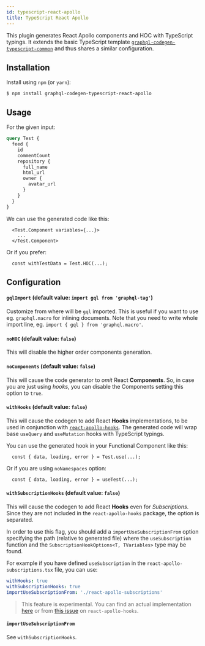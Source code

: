 ```yaml
---
id: typescript-react-apollo
title: TypeScript React Apollo
---
```


This plugin generates React Apollo components and HOC with TypeScript typings. It extends the basic TypeScript template [`graphql-codegen-typescript-common`](typescript-typings) and thus shares a similar configuration.

## Installation

Install using `npm` (or `yarn`):

    $ npm install graphql-codegen-typescript-react-apollo

## Usage

For the given input:

```graphql
query Test {
  feed {
    id
    commentCount
    repository {
      full_name
      html_url
      owner {
        avatar_url
      }
    }
  }
}
```

We can use the generated code like this:

```tsx
  <Test.Component variables={...}>
    ...
  </Test.Component>
```

Or if you prefer:

```tsx
  const withTestData = Test.HOC(...);
```

## Configuration

#### `gqlImport` (default value: `import gql from 'graphql-tag'`)

Customize from where will be `gql` imported. This is useful if you want to use eg. `graphql.macro` for inlining documents.
Note that you need to write whole import line, eg. `import { gql } from 'graphql.macro'`.

#### `noHOC` (default value: `false`)

This will disable the higher order components generation.

#### `noComponents` (default value: `false`)

This will cause the code generator to _omit_ React **Components**. So, in case you are just using _hooks_, you can disable the Components setting this option to `true`.

#### `withHooks` (default value: `false`)

This will cause the codegen to add React **Hooks** implementations, to be used in conjunction with [`react-apollo-hooks`](https://github.com/trojanowski/react-apollo-hooks). The generated code will wrap base `useQuery` and `useMutation` hooks with TypeScript typings.

You can use the generated hook in your Functional Component like this:

```tsx
  const { data, loading, error } = Test.use(...);
```

Or if you are using `noNamespaces` option:

```tsx
  const { data, loading, error } = useTest(...);
```

#### `withSubscriptionHooks` (default value: `false`)

This will cause the codegen to add React **Hooks** even for _Subscriptions_. Since they are not included in the `react-apollo-hooks` package, the option
is separated.

In order to use this flag, you should add a `importUseSubscriptionFrom` option specifying the path (relative to generated file) where the `useSubscription` function and the `SubscriptionHookOptions<T, TVariables>` type may be found.

For example if you have defined `useSubscription` in the `react-apollo-subscriptions.tsx` file, you can use:

```yaml
withHooks: true
withSubscriptionHooks: true
importUseSubscriptionFrom: './react-apollo-subscriptions'
```

> This feature is experimental. You can find an actual implementation [here](https://github.com/Urigo/WhatsApp-Clone-Client-React/blob/master/src/polyfills/react-apollo-hooks.ts) or from [this issue](https://github.com/trojanowski/react-apollo-hooks/pull/37) on `react-apollo-hooks`.

#### `importUseSubscriptionFrom`

See `withSubscriptionHooks`.
